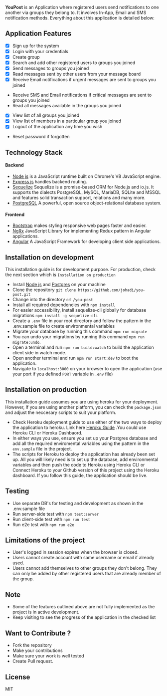 **YouPost** is an Application where registered users send notifications to one another via groups they belong to. It involves In-App, Email and SMS notification methods. Everything about this application is detailed below:
  
## Application Features

- [X] Sign up for the system
- [X] Login with your credentials
- [X] Create group
- [X] Search and add other registered users to groups you joined
- [X] Send messages to groups you joined
- [X] Read messages sent by other users from your message board
- [X] Receive Email notifications if urgent messages are sent to groups you joined
* Receive SMS and Email notifications if critical messages are sent to groups you joined
* Read all messages available in the groups you joined
- [X] View list of all groups you joined
- [X] View list of members in a particular group you joined
- [X] Logout of the application any time you wish
* Reset password if forgotten

## Technology Stack

#### Backend
- [Node js](https://nodejs.org/en/) is a JavaScript runtime built on Chrome's V8 JavaScript engine.
- [Express js](http://expressjs.com/) handles backend routing.
- [Sequelize](http://docs.sequelizejs.com/) Sequelize is a promise-based ORM for Node.js and io.js. It supports the dialects PostgreSQL, MySQL, MariaDB, SQLite and MSSQL and features solid transaction support, relations and many more.
- [PostgreSQL](https://www.postgresql.org/) A powerful, open source object-relational database system.
#### Frontend
- [Bootstrap](https://getbootstrap.com/) makes styling responsive web pages faster and easier.
- [NgRx](https://github.com/ngrx) JavaScript Library for implementing Redux pattern in Angular applications. 
- [Angular](https://angular.io) A JavaScript Framework for developing client side applications.

## Installation on development
This installation guide is for development purpose. For production, check the next section which is `Installation on production`

-   Install [Node js](https://nodejs.org/en/) and [Postgres](https://www.postgresql.org/) on your machine
-   Clone the repository `git clone https://github.com/johadi/you-post.git`
-   Change into the directory `cd /you-post`
-   Install all required dependencies with `npm install`
-   For easier accessibility, Install sequelize-cli globally for database migrations `npm install -g sequelize-cli`
-   Create a `.env` file in your root directory and follow the pattern in the .env.sample file to create environmental variables
-   Migrate your database by running this command `npm run migrate`
-   You can undo your migrations by running this command `npm run migrate:undo`.
-   Open a terminal and run `npm run build:watch` to build the application client side in watch mode.
-   Open another terminal and run `npm run start:dev` to boot the application.
-   Navigate to `localhost:3000` on your browser to open the application (use your port if you defined `PORT` variable in `.env` file)

## Installation on production
This installation guide assumes you are using heroku for your deployment. However, If you are using another platform, you can check the `package.json` and adjust the neccesary scripts to suit your platform.

-   Check Heroku deployment guide to use either of the two ways to deploy the application to heroku. Link here [Heroku Guide](https://devcenter.heroku.com/articles/getting-started-with-nodejs) .You could use Heroku CLI or Heroku Dashbaord.
-   In either ways you use, ensure you set up your Postgres database and add all the required enviromental variables using the pattern in the `env.sample` file in the project.
-   The scripts for Heroku to deploy the application has already been set up. All you will likely need is to set up the database, add environmental variables and then push the code to Heroku using Heroku CLI or Connect Heroku to your Github version of this project using the Heroku dashboard.
 If you follow this guide, the application should be live.



## Testing
-   Use separate DB's for testing and development as shown in the .env.sample file
-   Run server-side test with `npm test:server`
-   Run client-side test with `npm run test`
-   Run e2e test with `npm run e2e`
## Limitations of the project
  * User's logged in session expires when the browser is closed.
  * Users cannot create account with same username or email if already used.
  * Users cannot add themselves to other groups they don't belong. They can only be added by other registered users that are already member of the group.
  
## Note
  - Some of the features outlined above are not fully implemented as the project is in active development.
  - Keep visiting to see the progress of the application in the checked list

## Want to Contribute ?
  * Fork the repository
  * Make your contributions
  * Make sure your work is well tested
  * Create Pull request.
  
## License
MIT
